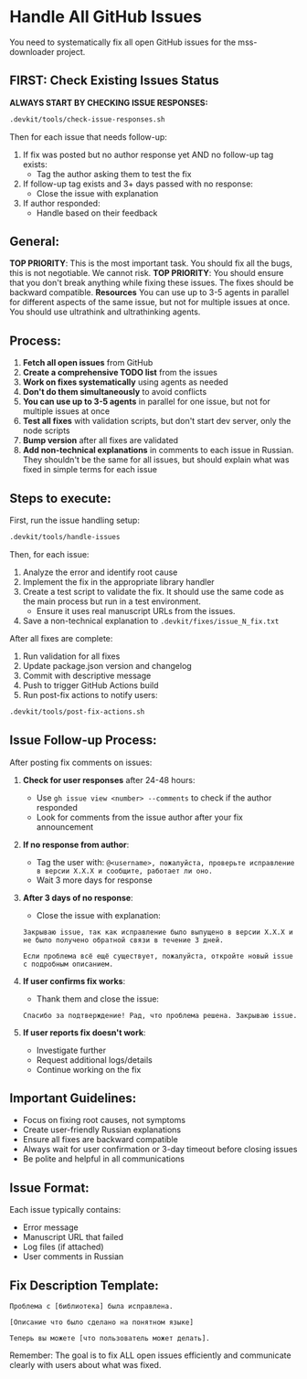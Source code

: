 # Handle All GitHub Issues

You need to systematically fix all open GitHub issues for the mss-downloader project.

## FIRST: Check Existing Issues Status
**ALWAYS START BY CHECKING ISSUE RESPONSES:**
```bash
.devkit/tools/check-issue-responses.sh
```

Then for each issue that needs follow-up:
1. If fix was posted but no author response yet AND no follow-up tag exists:
   - Tag the author asking them to test the fix
2. If follow-up tag exists and 3+ days passed with no response:
   - Close the issue with explanation
3. If author responded:
   - Handle based on their feedback

## General:
**TOP PRIORITY**: This is the most important task. You should fix all the bugs, this is not negotiable. We cannot risk.
**TOP PRIORITY**: You should ensure that you don't break anything while fixing these issues. The fixes should be backward compatible.
**Resources** You can use up to 3-5 agents in parallel for different aspects of the same issue, but not for multiple issues at once. You should use ultrathink and ultrathinking agents.


## Process:

1. **Fetch all open issues** from GitHub
2. **Create a comprehensive TODO list** from the issues
3. **Work on fixes systematically** using agents as needed
4. **Don't do them simultaneously** to avoid conflicts
5. **You can use up to 3-5 agents** in parallel for one issue, but not for multiple issues at once
6. **Test all fixes** with validation scripts, but don't start dev server, only the node scripts
7. **Bump version** after all fixes are validated
8. **Add non-technical explanations** in comments to each issue in Russian. They shouldn't be the same for all issues, but should explain what was fixed in simple terms for each issue

## Steps to execute:

First, run the issue handling setup:
```bash
.devkit/tools/handle-issues
```

Then, for each issue:
1. Analyze the error and identify root cause
2. Implement the fix in the appropriate library handler
3. Create a test script to validate the fix. It should use the same code as the main process but run in a test environment.
   - Ensure it uses real manuscript URLs from the issues.
4. Save a non-technical explanation to `.devkit/fixes/issue_N_fix.txt`

After all fixes are complete:
1. Run validation for all fixes
2. Update package.json version and changelog
3. Commit with descriptive message
4. Push to trigger GitHub Actions build
5. Run post-fix actions to notify users:
```bash
.devkit/tools/post-fix-actions.sh
```

## Issue Follow-up Process:
After posting fix comments on issues:

1. **Check for user responses** after 24-48 hours:
   - Use `gh issue view <number> --comments` to check if the author responded
   - Look for comments from the issue author after your fix announcement

2. **If no response from author**:
   - Tag the user with: `@<username>, пожалуйста, проверьте исправление в версии X.X.X и сообщите, работает ли оно.`
   - Wait 3 more days for response

3. **After 3 days of no response**:
   - Close the issue with explanation:
   ```
   Закрываю issue, так как исправление было выпущено в версии X.X.X и не было получено обратной связи в течение 3 дней.
   
   Если проблема всё ещё существует, пожалуйста, откройте новый issue с подробным описанием.
   ```

4. **If user confirms fix works**:
   - Thank them and close the issue:
   ```
   Спасибо за подтверждение! Рад, что проблема решена. Закрываю issue.
   ```

5. **If user reports fix doesn't work**:
   - Investigate further
   - Request additional logs/details
   - Continue working on the fix

## Important Guidelines:
- Focus on fixing root causes, not symptoms
- Create user-friendly Russian explanations
- Ensure all fixes are backward compatible
- Always wait for user confirmation or 3-day timeout before closing issues
- Be polite and helpful in all communications

## Issue Format:
Each issue typically contains:
- Error message
- Manuscript URL that failed
- Log files (if attached)
- User comments in Russian

## Fix Description Template:
```
Проблема с [библиотека] была исправлена.

[Описание что было сделано на понятном языке]

Теперь вы можете [что пользователь может делать].
```

Remember: The goal is to fix ALL open issues efficiently and communicate clearly with users about what was fixed.
